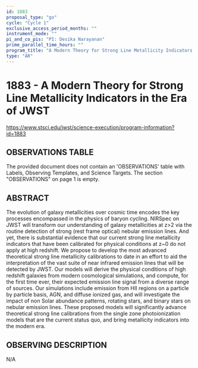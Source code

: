 ```yaml
---
id: 1883
proposal_type: "go"
cycle: "Cycle 1"
exclusive_access_period_months: ""
instrument_mode: ""
pi_and_co_pis: "PI: Desika Narayanan"
prime_parallel_time_hours: ""
program_title: "A Modern Theory for Strong Line Metallicity Indicators in the Era of JWST"
type: "AR"
---
```

# 1883 - A Modern Theory for Strong Line Metallicity Indicators in the Era of JWST
https://www.stsci.edu/jwst/science-execution/program-information?id=1883
## OBSERVATIONS TABLE
The provided document does not contain an 'OBSERVATIONS' table with Labels, Observing Templates, and Science Targets. The section "OBSERVATIONS" on page 1 is empty.

## ABSTRACT

The evolution of galaxy metallicities over cosmic time encodes the key processes encompassed in the physics of baryon cycling. NIRSpec on JWST will transform our understanding of galaxy metallicities at z>2 via the routine detection of strong (rest frame optical) nebular emission lines. And yet, there is substantial evidence that our current strong line metallicity indicators that have been calibrated for physical conditions at z~0 do not apply at high redshift. We propose to develop the most advanced theoretical strong line metallicity calibrations to date in an effort to aid the interpretation of the vast suite of near infrared emission lines that will be detected by JWST. Our models will derive the physical conditions of high redshift galaxies from modern cosmological simulations, and compute, for the first time ever, their expected emission line signal from a diverse range of sources. Our simulations include emission from HII regions on a particle by particle basis, AGN, and diffuse ionized gas, and will investigate the impact of non Solar abundance patterns, rotating stars, and binary stars on nebular emission lines. These proposed models will significantly advance theoretical strong line calibrations from the single zone photoionization models that are the current status quo, and bring metallicity indicators into the modern era.

## OBSERVING DESCRIPTION

N/A